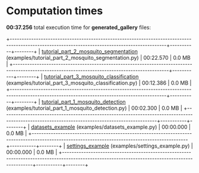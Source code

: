 

# Computation times

**00:37.256** total execution time for **generated_gallery** files:

+-----------------------------------------------------------------------------------------------------------------------------------------------+-----------+--------+
| [tutorial_part_2_mosquito_segmentation](./tutorial_part_2_mosquito_segmentation.md) (examples/tutorial_part_2_mosquito_segmentation.py)       | 00:22.570 | 0.0 MB |
+-----------------------------------------------------------------------------------------------------------------------------------------------+-----------+--------+
| [tutorial_part_3_mosquito_classification](./tutorial_part_3_mosquito_classification.md) (examples/tutorial_part_3_mosquito_classification.py) | 00:12.386 | 0.0 MB |
+-----------------------------------------------------------------------------------------------------------------------------------------------+-----------+--------+
| [tutorial_part_1_mosquito_detection](./tutorial_part_1_mosquito_detection.md) (examples/tutorial_part_1_mosquito_detection.py)                | 00:02.300 | 0.0 MB |
+-----------------------------------------------------------------------------------------------------------------------------------------------+-----------+--------+
| [datasets_example](./datasets_example.md) (examples/datasets_example.py)                                                                      | 00:00.000 | 0.0 MB |
+-----------------------------------------------------------------------------------------------------------------------------------------------+-----------+--------+
| [settings_example](./settings_example.md) (examples/settings_example.py)                                                                      | 00:00.000 | 0.0 MB |
+-----------------------------------------------------------------------------------------------------------------------------------------------+-----------+--------+
